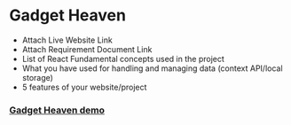 # Gadget Heaven

- Attach Live Website Link 
- Attach Requirement Document Link
- List of React Fundamental concepts used in the project
- What you have used for handling and managing data (context
API/local storage)
- 5 features of your website/project

### [Gadget Heaven demo](https://gadget-heaven-fahim.netlify.app/)